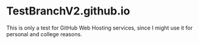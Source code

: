 # TestBranchV2.github.io
This is only a test for GitHub Web Hosting services, since I might use it for personal and college reasons.
